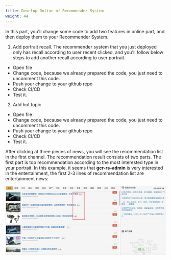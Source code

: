 ```yaml
---
title: Develop Online of Recommender System
weight: 44
---
```


In this part, you'll change some code to add two features in online part, and then deploy them to your Recommender System.

1. Add portrait recall. The recommender system that you just deployed only has recall according to user recent clicked, and you'll follow below steps to add another recall according to user portrait.
- Open file
- Change code, because we already prepared the code, you just need to uncomment this code.
- Push your change to your github repo
- Check CI/CD
- Test it.

2. Add hot topic
- Open file
- Change code, because we already prepared the code, you just need to uncomment this code.
- Push your change to your github repo
- Check CI/CD
- Test it.

After clicking at three pieces of news, you will see the recommendation list in the first channel. The recommendation result consists of two parts. The first 
part is top recommendation according to the most interested type in your portrait. In this example, it seems that **gcr-rs-admin** is very interested in
the entertainment, the first 2-3 lines of recommendation list are entertainment news:

![Top-Type-News](/images/top-type-news.png)